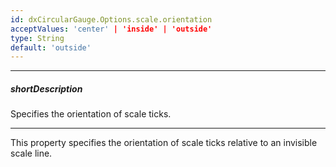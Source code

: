 ```yaml
---
id: dxCircularGauge.Options.scale.orientation
acceptValues: 'center' | 'inside' | 'outside'
type: String
default: 'outside'
---
```

---
##### shortDescription
Specifies the orientation of scale ticks.

---
This property specifies the orientation of scale ticks relative to an invisible scale line.
